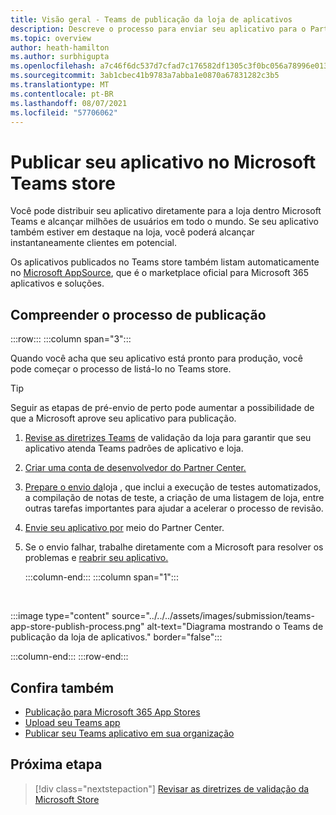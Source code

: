 ```yaml
---
title: Visão geral - Teams de publicação da loja de aplicativos
description: Descreve o processo para enviar seu aplicativo para o Partner Center e publicá-lo no Microsoft Teams store (e AppSource).
ms.topic: overview
author: heath-hamilton
ms.author: surbhigupta
ms.openlocfilehash: a7c46f6dc537d7cfad7c176582df1305c3f0bc056a78996e013757a3eff7e013
ms.sourcegitcommit: 3ab1cbec41b9783a7abba1e0870a67831282c3b5
ms.translationtype: MT
ms.contentlocale: pt-BR
ms.lasthandoff: 08/07/2021
ms.locfileid: "57706062"
---
```

# <a name="publish-your-app-to-the-microsoft-teams-store"></a>Publicar seu aplicativo no Microsoft Teams store

Você pode distribuir seu aplicativo diretamente para a loja dentro Microsoft Teams e alcançar milhões de usuários em todo o mundo. Se seu aplicativo também estiver em destaque na loja, você poderá alcançar instantaneamente clientes em potencial.

Os aplicativos publicados no Teams store também listam automaticamente no [Microsoft AppSource](https://appsource.microsoft.com), que é o marketplace oficial para Microsoft 365 aplicativos e soluções.

## <a name="understand-the-publishing-process"></a>Compreender o processo de publicação

:::row:::
   :::column span="3":::

Quando você acha que seu aplicativo está pronto para produção, você pode começar o processo de listá-lo no Teams store.

> [!TIP]
> Seguir as etapas de pré-envio de perto pode aumentar a possibilidade de que a Microsoft aprove seu aplicativo para publicação.

1. [Revise as diretrizes Teams](~/concepts/deploy-and-publish/appsource/prepare/teams-store-validation-guidelines.md) de validação da loja para garantir que seu aplicativo atenda Teams padrões de aplicativo e loja.
1. [Criar uma conta de desenvolvedor do Partner Center.](~/concepts/deploy-and-publish/appsource/prepare/create-partner-center-dev-account.md)
1. [Prepare o envio da](~/concepts/deploy-and-publish/appsource/prepare/submission-checklist.md)loja , que inclui a execução de testes automatizados, a compilação de notas de teste, a criação de uma listagem de loja, entre outras tarefas importantes para ajudar a acelerar o processo de revisão.
1. [Envie seu aplicativo por](https://docs.microsoft.com/office/dev/store/add-in-submission-guide) meio do Partner Center.
1. Se o envio falhar, trabalhe diretamente com a Microsoft para resolver os problemas e [reabrir seu aplicativo.](~/concepts/deploy-and-publish/appsource/resolve-submission-issues.md)

   :::column-end:::
   :::column span="1":::

<br>

:::image type="content" source="../../../assets/images/submission/teams-app-store-publish-process.png" alt-text="Diagrama mostrando o Teams de publicação da loja de aplicativos." border="false":::

   :::column-end:::
:::row-end:::

## <a name="see-also"></a>Confira também

* [Publicação para Microsoft 365 App Stores](https://docs.microsoft.com/office/dev/store/)
* [Upload seu Teams app](~/concepts/deploy-and-publish/apps-upload.md)
* [Publicar seu Teams aplicativo em sua organização](/MicrosoftTeams/tenant-apps-catalog-teams?toc=/microsoftteams/platform/toc.json&bc=/MicrosoftTeams/breadcrumb/toc.json)

## <a name="next-step"></a>Próxima etapa

> [!div class="nextstepaction"]
> [Revisar as diretrizes de validação da Microsoft Store ](~/concepts/deploy-and-publish/appsource/prepare/teams-store-validation-guidelines.md)
